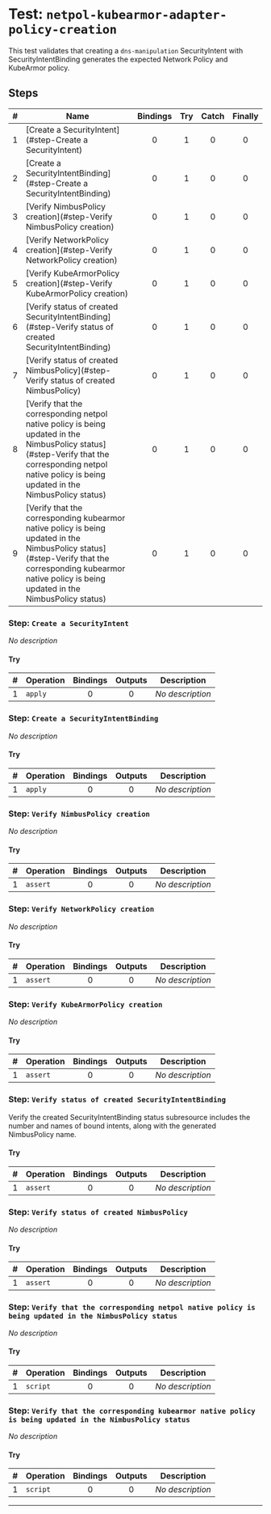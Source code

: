 # Test: `netpol-kubearmor-adapter-policy-creation`

This test validates that creating a `dns-manipulation` SecurityIntent with SecurityIntentBinding generates the expected Network Policy and KubeArmor policy.


## Steps

| # | Name | Bindings | Try | Catch | Finally |
|:-:|---|:-:|:-:|:-:|:-:|
| 1 | [Create a SecurityIntent](#step-Create a SecurityIntent) | 0 | 1 | 0 | 0 |
| 2 | [Create a SecurityIntentBinding](#step-Create a SecurityIntentBinding) | 0 | 1 | 0 | 0 |
| 3 | [Verify NimbusPolicy creation](#step-Verify NimbusPolicy creation) | 0 | 1 | 0 | 0 |
| 4 | [Verify NetworkPolicy creation](#step-Verify NetworkPolicy creation) | 0 | 1 | 0 | 0 |
| 5 | [Verify KubeArmorPolicy creation](#step-Verify KubeArmorPolicy creation) | 0 | 1 | 0 | 0 |
| 6 | [Verify status of created SecurityIntentBinding](#step-Verify status of created SecurityIntentBinding) | 0 | 1 | 0 | 0 |
| 7 | [Verify status of created NimbusPolicy](#step-Verify status of created NimbusPolicy) | 0 | 1 | 0 | 0 |
| 8 | [Verify that the corresponding netpol native policy is being updated in the NimbusPolicy status](#step-Verify that the corresponding netpol native policy is being updated in the NimbusPolicy status) | 0 | 1 | 0 | 0 |
| 9 | [Verify that the corresponding kubearmor native policy is being updated in the NimbusPolicy status](#step-Verify that the corresponding kubearmor native policy is being updated in the NimbusPolicy status) | 0 | 1 | 0 | 0 |

### Step: `Create a SecurityIntent`

*No description*

#### Try

| # | Operation | Bindings | Outputs | Description |
|:-:|---|:-:|:-:|---|
| 1 | `apply` | 0 | 0 | *No description* |

### Step: `Create a SecurityIntentBinding`

*No description*

#### Try

| # | Operation | Bindings | Outputs | Description |
|:-:|---|:-:|:-:|---|
| 1 | `apply` | 0 | 0 | *No description* |

### Step: `Verify NimbusPolicy creation`

*No description*

#### Try

| # | Operation | Bindings | Outputs | Description |
|:-:|---|:-:|:-:|---|
| 1 | `assert` | 0 | 0 | *No description* |

### Step: `Verify NetworkPolicy creation`

*No description*

#### Try

| # | Operation | Bindings | Outputs | Description |
|:-:|---|:-:|:-:|---|
| 1 | `assert` | 0 | 0 | *No description* |

### Step: `Verify KubeArmorPolicy creation`

*No description*

#### Try

| # | Operation | Bindings | Outputs | Description |
|:-:|---|:-:|:-:|---|
| 1 | `assert` | 0 | 0 | *No description* |

### Step: `Verify status of created SecurityIntentBinding`

Verify the created SecurityIntentBinding status subresource includes the number and names of bound intents,  along with the generated NimbusPolicy name.


#### Try

| # | Operation | Bindings | Outputs | Description |
|:-:|---|:-:|:-:|---|
| 1 | `assert` | 0 | 0 | *No description* |

### Step: `Verify status of created NimbusPolicy`

*No description*

#### Try

| # | Operation | Bindings | Outputs | Description |
|:-:|---|:-:|:-:|---|
| 1 | `assert` | 0 | 0 | *No description* |

### Step: `Verify that the corresponding netpol native policy is being updated in the NimbusPolicy status`

*No description*

#### Try

| # | Operation | Bindings | Outputs | Description |
|:-:|---|:-:|:-:|---|
| 1 | `script` | 0 | 0 | *No description* |

### Step: `Verify that the corresponding kubearmor native policy is being updated in the NimbusPolicy status`

*No description*

#### Try

| # | Operation | Bindings | Outputs | Description |
|:-:|---|:-:|:-:|---|
| 1 | `script` | 0 | 0 | *No description* |

---

